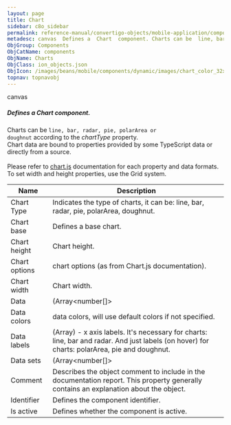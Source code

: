 ```yaml
---
layout: page
title: Chart
sidebar: c8o_sidebar
permalink: reference-manual/convertigo-objects/mobile-application/components/components/chart/
metadesc: canvas  Defines a  Chart  component. Charts can be  line, bar, radar, pie, polarArea or doughnut  according to the  chartType  property. Chart data ar
ObjGroup: Components
ObjCatName: components
ObjName: Charts
ObjClass: ion_objects.json
ObjIcon: /images/beans/mobile/components/dynamic/images/chart_color_32x32.png
topnav: topnavobj
---
```

canvas<br/>

##### Defines a <i>Chart</i> component.<br/>
Charts can be <code>line, bar, radar, pie, polarArea or doughnut</code> according to the <i>chartType</i> property.<br/>
Chart data are bound to properties provided by some TypeScript data or directly from a source.<br/>
<br/>
Please refer to <a href='https://www.npmjs.com/package/ng2-charts'>chart.js</a> documentation for each property and data formats.<br/>
To set width and height properties, use the Grid system.

Name | Description 
--- | ---
Chart Type | Indicates the type of charts, it can be: line, bar, radar, pie, polarArea, doughnut.
Chart base | Defines a base chart.
Chart height | Chart height.
Chart options | chart options (as from Chart.js documentation).
Chart width | Chart width.
Data | (Array<number[]>| number[]) - set of points of the chart, it should be Array<number[]> only for line, bar and radar, otherwise number[].
Data colors | data colors, will use default colors if not specified.
Data labels |  (Array<any>) - x axis labels. It's necessary for charts: line, bar and radar. And just labels (on hover) for charts: polarArea, pie and doughnut.
Data sets | (Array<number[]>| number[]) - set of points of the chart, it should be Array<number[]> only for line, bar and radar, otherwise number[].
Comment | Describes the object comment to include in the documentation report.  This property generally contains an explanation about the object. 
Identifier | Defines the component identifier.  
Is active | Defines whether the component is active. 

